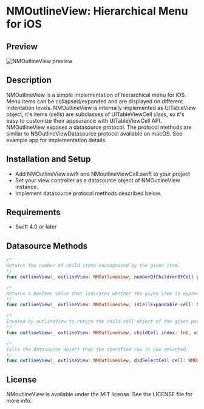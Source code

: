 NMOutlineView: Hierarchical Menu for iOS 
========================================

## Preview
![NMOutlineView preview](http://netmedia.home.pl/github/nmoutlineview/nmoutlineview-preview2.png)

## Description
NMOutlineView is a simple implementation of hierarchical menu for iOS. Menu items can be collapsed/expanded and are displayed on different indentation levels. NMOutlineView is internally implemented as UITableView object, it's items (cells) are subclasses of UITableViewCell class, so it's easy to customize their appearance with UITableViewCell API.
NMOutlineView exposes a datasource protocol. The protocol methods are similar to NSOutlineViewDatasource protocol available on macOS.
See example app for implementation details.

## Installation and Setup
- Add NMOutlineView.swift and NMoutlineViewCell.swift to your project
- Set your view controller as a datasource object of NMOutlineView instance.
- Implement datasource protocol methods described below.

## Requirements
- Swift 4.0 or later

## Datasource Methods

```swift
/* 
Returns the number of child items encompassed by the given item.
*/
func outlineView(_ outlineView: NMOutlineView, numberOfChildrenOfCell parentCell: NMOutlineViewCell?) -> Int  
```

```swift
/*
Returns a Boolean value that indicates whether the given item is expandable.  
*/
func outlineView(_ outlineView: NMOutlineView, isCellExpandable cell: NMOutlineViewCell) -> Bool 
```

```swift
/*
Invoked by outlineView to return the child cell object of the given parent item. 
*/
func outlineView(_ outlineView: NMOutlineView, childCell index: Int, ofParentAtIndexPath parentIndexPath: IndexPath?) -> NMOutlineViewCell
```

```swift
/*
Tells the datasource object that the specified row is now selected.
*/
func outlineView(_ outlineView: NMOutlineView, didSelectCell cell: NMOutlineViewCell);
```


## License
NMoutlineView is available under the MIT license. See the LICENSE file for more info.

